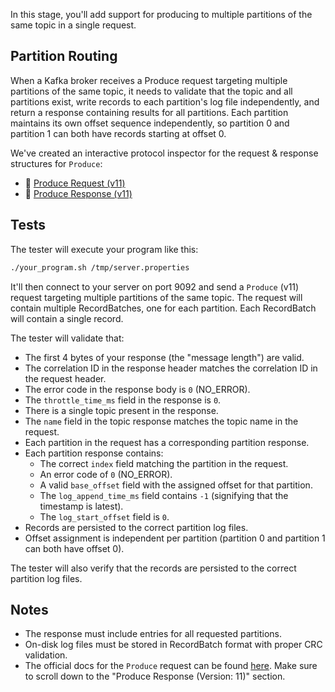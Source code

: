 In this stage, you'll add support for producing to multiple partitions of the same topic in a single request.

## Partition Routing

When a Kafka broker receives a Produce request targeting multiple partitions of the same topic, it needs to validate that the topic and all partitions exist, write records to each partition's log file independently, and return a response containing results for all partitions. Each partition maintains its own offset sequence independently, so partition 0 and partition 1 can both have records starting at offset 0.

We've created an interactive protocol inspector for the request & response structures for `Produce`:

- 🔎 [Produce Request (v11)](https://binspec.org/kafka-produce-request-v11)
- 🔎 [Produce Response (v11)](https://binspec.org/kafka-produce-response-v11)

## Tests

The tester will execute your program like this:

```bash
./your_program.sh /tmp/server.properties
```

It'll then connect to your server on port 9092 and send a `Produce` (v11) request targeting multiple partitions of the same topic.
The request will contain multiple RecordBatches, one for each partition. Each RecordBatch will contain a single record. 

The tester will validate that:

- The first 4 bytes of your response (the "message length") are valid.
- The correlation ID in the response header matches the correlation ID in the request header.
- The error code in the response body is `0` (NO_ERROR).
- The `throttle_time_ms` field in the response is `0`.
- There is a single topic present in the response.
- The `name` field in the topic response matches the topic name in the request.
- Each partition in the request has a corresponding partition response.
- Each partition response contains:
  - The correct `index` field matching the partition in the request.
  - An error code of `0` (NO_ERROR).
  - A valid `base_offset` field with the assigned offset for that partition.
  - The `log_append_time_ms` field contains `-1` (signifying that the timestamp is latest).
  - The `log_start_offset` field is `0`.
- Records are persisted to the correct partition log files.
- Offset assignment is independent per partition (partition 0 and partition 1 can both have offset 0).

The tester will also verify that the records are persisted to the correct partition log files. 

## Notes

- The response must include entries for all requested partitions.
- On-disk log files must be stored in RecordBatch format with proper CRC validation.
- The official docs for the `Produce` request can be found [here](https://kafka.apache.org/protocol.html#The_Messages_Produce). Make sure to scroll down to the "Produce Response (Version: 11)" section.
